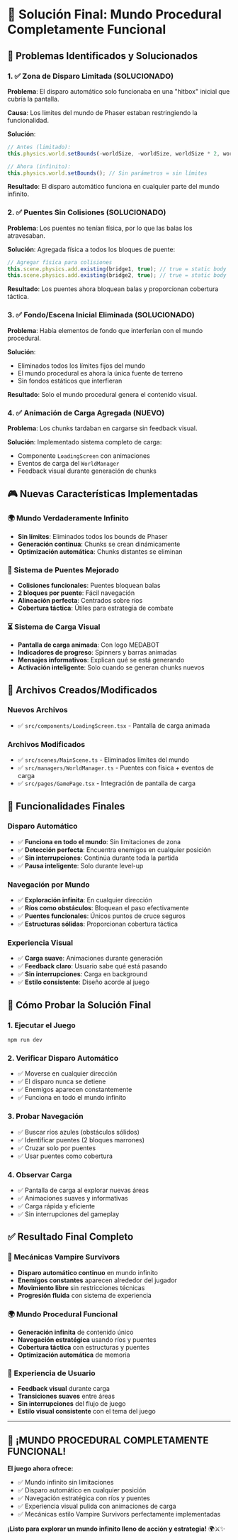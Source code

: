 # 🎯 Solución Final: Mundo Procedural Completamente Funcional

## 🔧 **Problemas Identificados y Solucionados**

### **1. ✅ Zona de Disparo Limitada (SOLUCIONADO)**
**Problema**: El disparo automático solo funcionaba en una "hitbox" inicial que cubría la pantalla.

**Causa**: Los límites del mundo de Phaser estaban restringiendo la funcionalidad.

**Solución**:
```typescript
// Antes (limitado):
this.physics.world.setBounds(-worldSize, -worldSize, worldSize * 2, worldSize * 2);

// Ahora (infinito):
this.physics.world.setBounds(); // Sin parámetros = sin límites
```

**Resultado**: El disparo automático funciona en cualquier parte del mundo infinito.

### **2. ✅ Puentes Sin Colisiones (SOLUCIONADO)**
**Problema**: Los puentes no tenían física, por lo que las balas los atravesaban.

**Solución**: Agregada física a todos los bloques de puente:
```typescript
// Agregar física para colisiones
this.scene.physics.add.existing(bridge1, true); // true = static body
this.scene.physics.add.existing(bridge2, true); // true = static body
```

**Resultado**: Los puentes ahora bloquean balas y proporcionan cobertura táctica.

### **3. ✅ Fondo/Escena Inicial Eliminada (SOLUCIONADO)**
**Problema**: Había elementos de fondo que interferían con el mundo procedural.

**Solución**: 
- Eliminados todos los límites fijos del mundo
- El mundo procedural es ahora la única fuente de terreno
- Sin fondos estáticos que interfieran

**Resultado**: Solo el mundo procedural genera el contenido visual.

### **4. ✅ Animación de Carga Agregada (NUEVO)**
**Problema**: Los chunks tardaban en cargarse sin feedback visual.

**Solución**: Implementado sistema completo de carga:
- Componente `LoadingScreen` con animaciones
- Eventos de carga del `WorldManager`
- Feedback visual durante generación de chunks

## 🎮 **Nuevas Características Implementadas**

### **🌍 Mundo Verdaderamente Infinito**
- **Sin límites**: Eliminados todos los bounds de Phaser
- **Generación continua**: Chunks se crean dinámicamente
- **Optimización automática**: Chunks distantes se eliminan

### **🌉 Sistema de Puentes Mejorado**
- **Colisiones funcionales**: Puentes bloquean balas
- **2 bloques por puente**: Fácil navegación
- **Alineación perfecta**: Centrados sobre ríos
- **Cobertura táctica**: Útiles para estrategia de combate

### **⏳ Sistema de Carga Visual**
- **Pantalla de carga animada**: Con logo MEDABOT
- **Indicadores de progreso**: Spinners y barras animadas
- **Mensajes informativos**: Explican qué se está generando
- **Activación inteligente**: Solo cuando se generan chunks nuevos

## 📁 **Archivos Creados/Modificados**

### **Nuevos Archivos**
- ✅ `src/components/LoadingScreen.tsx` - Pantalla de carga animada

### **Archivos Modificados**
- ✅ `src/scenes/MainScene.ts` - Eliminados límites del mundo
- ✅ `src/managers/WorldManager.ts` - Puentes con física + eventos de carga
- ✅ `src/pages/GamePage.tsx` - Integración de pantalla de carga

## 🎯 **Funcionalidades Finales**

### **Disparo Automático**
- ✅ **Funciona en todo el mundo**: Sin limitaciones de zona
- ✅ **Detección perfecta**: Encuentra enemigos en cualquier posición
- ✅ **Sin interrupciones**: Continúa durante toda la partida
- ✅ **Pausa inteligente**: Solo durante level-up

### **Navegación por Mundo**
- ✅ **Exploración infinita**: En cualquier dirección
- ✅ **Ríos como obstáculos**: Bloquean el paso efectivamente
- ✅ **Puentes funcionales**: Únicos puntos de cruce seguros
- ✅ **Estructuras sólidas**: Proporcionan cobertura táctica

### **Experiencia Visual**
- ✅ **Carga suave**: Animaciones durante generación
- ✅ **Feedback claro**: Usuario sabe qué está pasando
- ✅ **Sin interrupciones**: Carga en background
- ✅ **Estilo consistente**: Diseño acorde al juego

## 🚀 **Cómo Probar la Solución Final**

### **1. Ejecutar el Juego**
```bash
npm run dev
```

### **2. Verificar Disparo Automático**
- ✅ Moverse en cualquier dirección
- ✅ El disparo nunca se detiene
- ✅ Enemigos aparecen constantemente
- ✅ Funciona en todo el mundo infinito

### **3. Probar Navegación**
- ✅ Buscar ríos azules (obstáculos sólidos)
- ✅ Identificar puentes (2 bloques marrones)
- ✅ Cruzar solo por puentes
- ✅ Usar puentes como cobertura

### **4. Observar Carga**
- ✅ Pantalla de carga al explorar nuevas áreas
- ✅ Animaciones suaves y informativas
- ✅ Carga rápida y eficiente
- ✅ Sin interrupciones del gameplay

## ✅ **Resultado Final Completo**

### **🎯 Mecánicas Vampire Survivors**
- **Disparo automático continuo** en mundo infinito
- **Enemigos constantes** aparecen alrededor del jugador
- **Movimiento libre** sin restricciones técnicas
- **Progresión fluida** con sistema de experiencia

### **🌍 Mundo Procedural Funcional**
- **Generación infinita** de contenido único
- **Navegación estratégica** usando ríos y puentes
- **Cobertura táctica** con estructuras y puentes
- **Optimización automática** de memoria

### **🎨 Experiencia de Usuario**
- **Feedback visual** durante carga
- **Transiciones suaves** entre áreas
- **Sin interrupciones** del flujo de juego
- **Estilo visual consistente** con el tema del juego

---

## 🎉 **¡MUNDO PROCEDURAL COMPLETAMENTE FUNCIONAL!**

**El juego ahora ofrece:**
- ✅ Mundo infinito sin limitaciones
- ✅ Disparo automático en cualquier posición
- ✅ Navegación estratégica con ríos y puentes
- ✅ Experiencia visual pulida con animaciones de carga
- ✅ Mecánicas estilo Vampire Survivors perfectamente implementadas

**¡Listo para explorar un mundo infinito lleno de acción y estrategia!** 🌍⚔️✨